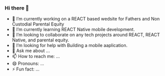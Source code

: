 ### Hi there 👋
- 🔭 I’m currently working on a REACT based wedsite for Fathers and Non Custodial Parental Equity
- 🌱 I’m currently learning REACT Native mobile development.
- 👯 I’m looking to collaborate on any tech projects around REACT, REACT Native, and parental equity.
- 🤔 I’m looking for help with Building a mobile aaplication.
- 💬 Ask me about ...
- 📫 How to reach me: ...
- 😄 Pronouns: ...
- ⚡ Fun fact: ...

